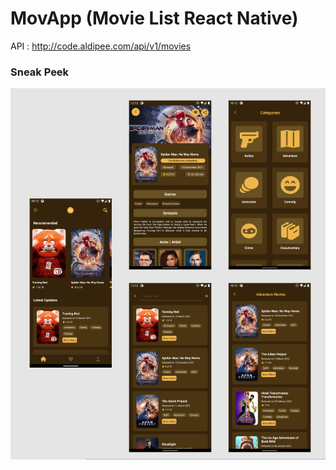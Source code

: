 # MovApp (Movie List React Native)
API : http://code.aldipee.com/api/v1/movies
### Sneak Peek

![image](./assets/peek.png)